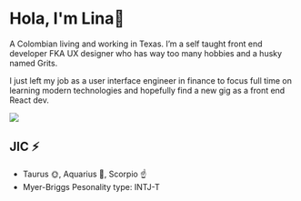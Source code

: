 # Hola, I'm Lina👋

<!--
**linazoo/linazoo** is a ✨ _special_ ✨ repository because its `README.md` (this file) appears on your GitHub profile.-->

A Colombian living and working in Texas. I’m a self taught front end developer FKA UX designer who has way too many hobbies and a husky named Grits. 

I just left my job as a user interface engineer in finance to focus full time on learning modern technologies and hopefully find a new gig as a front end React dev. 


![](https://img.buzzfeed.com/buzzfeed-static/static/2014-04/tmp/webdr02/3/11/a72d277fcc18112018e393946827bf97-12.jpg)
## JIC ⚡
- Taurus 🌞, Aquarius 🌚, Scorpio ☝
- Myer-Briggs Pesonality type: INTJ-T 




